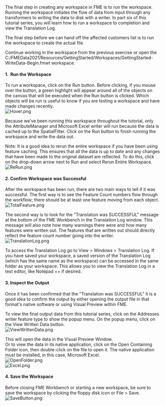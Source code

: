 <head><base target="_blank"> </head>

The final step in creating any workspace in FME is to run the workspace. Running the workspace initiates the flow of data from input through any transformers to writing the data to disk with a writer. In part six of this tutorial series, you will learn how to run a workspace to completion and view the Translation Log.

The final step before we can hand off the affected customers list is to run the workspace to create the actual file.

Continue working in the workspace from the previous exercise or open the C:/FMEData2021/Resources/GettingStarted/Workspaces/GettingStarted-WriteData-Begin.fmwt workspace.

#### 1\.  Run the Workspace
To run a workspace, click on the Run button. Before clicking, if you mouse over the button, a green highlight will appear around all of the objects on the canvas that will be executed when the Run button is clicked. Which objects will be run is useful to know if you are testing a workspace and have made changes recently.\
![Hover.png](https://community.safe.com/servlet/rtaImage?eid=ka14Q000000lK7r&feoid=00N30000006n8wU&refid=0EM4Q0000028bZw)

Because we've been running this workspace throughout the tutorial, only the AttributeManager and Microsoft Excel writer will run because the data is cached up to the SpatialFilter. Click on the Run button to finish running the workspace and write the data out.

Note: It is a good idea to rerun the entire workspace if you have been using feature caching. This ensures that all the data is up to date and any changes that have been made to the original dataset are reflected. To do this, click on the drop-down arrow next to Run and select Rerun Entire Workspace.\
![ReRun.png](https://community.safe.com/servlet/rtaImage?eid=ka14Q000000lK7r&feoid=00N30000006n8wU&refid=0EM4Q0000028bZx)

#### 2\. Confirm Workspace was Successful
After the workspace has been run, there are two main ways to tell if it was successful. The first way is to see the Feature Count numbers flow through the workflow; there should be at least one feature moving from each object.\
![TotalFeature.png](https://community.safe.com/servlet/rtaImage?eid=ka14Q000000lK7r&feoid=00N30000006n8wU&refid=0EM4Q0000028ba6)

The second way is to look for the "Translation was SUCCESSFUL" message at the bottom of the FME Workbench in the Translation Log window. This message will also note how many warnings there were and how many features were written out. The features that are written out should directly reflect the feature count number going into the writer.\
![TranslationLog.png](https://community.safe.com/servlet/rtaImage?eid=ka14Q000000lK7r&feoid=00N30000006n8wU&refid=0EM4Q0000028baG)

To access the Translation Log go to View > Windows > Translation Log. If you have saved your workspace, a saved version of the Translation Log (which has the same name as the workspace) can be accessed in the same folder as your workspace. This allows you to view the Translation Log in a text editor, like Notepad ++ if desired.

#### 3\. Inspect the Output
Once it has been confirmed that the "Translation was SUCCESSFUL" it is a good idea to confirm the output by either opening the output file in that format's native software or using Visual Preview within FME.

To view the final output data from this tutorial series, click on the Addresses writer feature type to show the popup menu. On the popup menu, click on the View Written Data button.\
![ViewWrittenData.png](https://community.safe.com/servlet/rtaImage?eid=ka14Q000000lK7r&feoid=00N30000006n8wU&refid=0EM4Q0000028baV)

This will open the data in the Visual Preview Window.\
Or to view the data in its native application, click on the Open Containing Folder icon, then double-click on the file to open it. The native application must be installed, in this case, Microsoft Excel.\
![OpenFolder.png](https://community.safe.com/servlet/rtaImage?eid=ka14Q000000lK7r&feoid=00N30000006n8wU&refid=0EM4Q0000028baa)\
![Excel.png](https://community.safe.com/servlet/rtaImage?eid=ka14Q000000lK7r&feoid=00N30000006n8wU&refid=0EM4Q0000028baf)

#### 4\. Save the Workspace
Before closing FME Workbench or starting a new workspace, be sure to save the workspace by clicking the floppy disk icon or File > Save.\
![SaveButton.png](https://community.safe.com/servlet/rtaImage?eid=ka14Q000000lK7r&feoid=00N30000006n8wU&refid=0EM4Q0000028bak)
